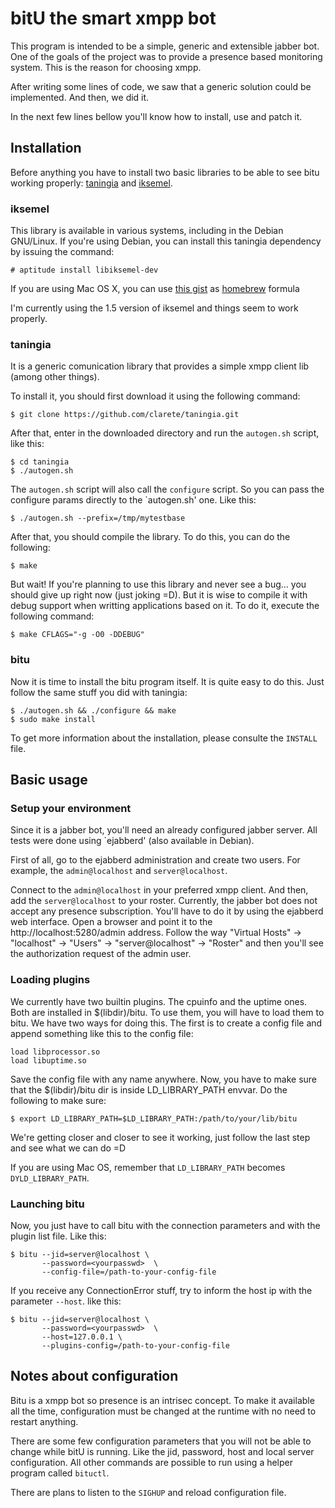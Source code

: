 # bitU the smart xmpp bot

This program is intended to be a simple, generic and extensible jabber
bot. One of the goals of the project was to provide a presence based
monitoring system. This is the reason for choosing xmpp.

After writing some lines of code, we saw that a generic solution could
be implemented. And then, we did it.

In the next few lines bellow you'll know how to install, use and patch
it.

## Installation

Before anything you have to install two basic libraries to be able to
see bitu working properly:
[taningia](https://github.com/clarete/taningia) and
[iksemel](http://code.google.com/p/iksemel/).

### iksemel

This library is available in various systems, including in the Debian
GNU/Linux. If you're using Debian, you can install this taningia
dependency by issuing the command:

    # aptitude install libiksemel-dev

If you are using Mac OS X, you can use
[this gist](https://gist.github.com/4012731) as
[homebrew](http://mxcl.github.com/homebrew/) formula

I'm currently using the 1.5 version of iksemel and things seem to work
properly.

### taningia

It is a generic comunication library that provides a simple xmpp client
lib (among other things).

To install it, you should first download it using the following
command:

    $ git clone https://github.com/clarete/taningia.git

After that, enter in the downloaded directory and run the `autogen.sh`
script, like this:

    $ cd taningia
    $ ./autogen.sh

The `autogen.sh` script will also call the `configure` script. So you
can pass the configure params directly to the `autogen.sh' one. Like
this:

    $ ./autogen.sh --prefix=/tmp/mytestbase

After that, you should compile the library. To do this, you can do the
following:

    $ make

But wait! If you're planning to use this library and never see a
bug... you should give up right now (just joking =D). But it is wise to
compile it with debug support when writting applications based on it. To
do it, execute the following command:

    $ make CFLAGS="-g -O0 -DDEBUG"

### bitu

Now it is time to install the bitu program itself. It is quite easy to
do this. Just follow the same stuff you did with taningia:

    $ ./autogen.sh && ./configure && make
    $ sudo make install


To get more information about the installation, please consulte the
`INSTALL` file.

## Basic usage

### Setup your environment

Since it is a jabber bot, you'll need an already configured jabber
server. All tests were done using `ejabberd' (also available in Debian).

First of all, go to the ejabberd administration and create two
users. For example, the `admin@localhost` and `server@localhost`.

Connect to the `admin@localhost` in your preferred xmpp client. And
then, add the `server@localhost` to your roster. Currently, the jabber
bot does not accept any presence subscription. You'll have to do it by
using the ejabberd web interface. Open a browser and point it to the
http://localhost:5280/admin address. Follow the way "Virtual Hosts" ->
"localhost" -> "Users" -> "server@localhost" -> "Roster" and then you'll
see the authorization request of the admin user.

### Loading plugins

We currently have two builtin plugins. The cpuinfo and the uptime
ones. Both are installed in $(libdir)/bitu. To use them, you will have
to load them to bitu. We have two ways for doing this. The first is to
create a config file and append something like this to the config file:

    load libprocessor.so
    load libuptime.so

Save the config file with any name anywhere. Now, you have to make sure
that the $(libdir)/bitu dir is inside LD_LIBRARY_PATH envvar. Do the
following to make sure:

    $ export LD_LIBRARY_PATH=$LD_LIBRARY_PATH:/path/to/your/lib/bitu

We're getting closer and closer to see it working, just follow the last
step and see what we can do =D

If you are using Mac OS, remember that `LD_LIBRARY_PATH` becomes
`DYLD_LIBRARY_PATH`.

### Launching bitu

Now, you just have to call bitu with the connection parameters and with
the plugin list file. Like this:

    $ bitu --jid=server@localhost \
           --password=<yourpasswd>  \
           --config-file=/path-to-your-config-file

If you receive any ConnectionError stuff, try to inform the host ip with
the parameter `--host`. like this:

    $ bitu --jid=server@localhost \
           --password=<yourpasswd>  \
           --host=127.0.0.1 \
           --plugins-config=/path-to-your-config-file

## Notes about configuration

Bitu is a xmpp bot so presence is an intrisec concept. To make it
available all the time, configuration must be changed at the runtime
with no need to restart anything.

There are some few configuration parameters that you will not be able to
change while bitU is running. Like the jid, password, host and local
server configuration. All other commands are possible to run using a
helper program called `bituctl`.

There are plans to listen to the `SIGHUP` and reload configuration file.
